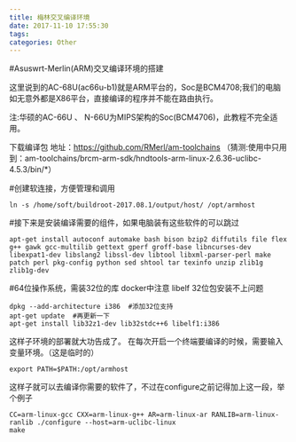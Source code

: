 ```yaml
---
title: 梅林交叉编译环境
date: 2017-11-10 17:55:30
tags:
categories: Other
---
```


#Asuswrt-Merlin(ARM)交叉编译环境的搭建

这里说到的AC-68U(ac66u-b1)就是ARM平台的，Soc是BCM4708;我们的电脑如无意外都是X86平台，直接编译的程序并不能在路由执行。

注:华硕的AC-66U 、 N-66U为MIPS架构的Soc(BCM4706)，此教程不完全适用。

下载编译包 地址：https://github.com/RMerl/am-toolchains （猜测:使用中只用到：am-toolchains/brcm-arm-sdk/hndtools-arm-linux-2.6.36-uclibc-4.5.3/bin/*）

#创建软连接，方便管理和调用
```
ln -s /home/soft/buildroot-2017.08.1/output/host/ /opt/armhost
```
#接下来是安装编译需要的组件，如果电脑装有这些软件的可以跳过
```
apt-get install autoconf automake bash bison bzip2 diffutils file flex g++ gawk gcc-multilib gettext gperf groff-base libncurses-dev libexpat1-dev libslang2 libssl-dev libtool libxml-parser-perl make patch perl pkg-config python sed shtool tar texinfo unzip zlib1g zlib1g-dev
```
#64位操作系统，需装32位的库 docker中注意 libelf 32位包安装不上问题
```
dpkg --add-architecture i386  #添加32位支持
apt-get update  #再更新一下
apt-get install lib32z1-dev lib32stdc++6 libelf1:i386
```
这样子环境的部署就大功告成了。
在每次开启一个终端要编译的时候，需要输入变量环境。（这是临时的）
```
export PATH=$PATH:/opt/armhost
```
这样子就可以去编译你需要的软件了，不过在configure之前记得加上这一段，举个例子
```
CC=arm-linux-gcc CXX=arm-linux-g++ AR=arm-linux-ar RANLIB=arm-linux-ranlib ./configure --host=arm-uclibc-linux
make 
```

